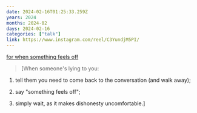 ```yaml
---
date: 2024-02-16T01:25:33.259Z
years: 2024
months: 2024-02
days: 2024-02-16
categories: ["talk"]
link: https://www.instagram.com/reel/C3YundjM5PI/
---
```

[for when something feels off](https://www.instagram.com/reel/C3YundjM5PI/)

> [When someone's lying to you:

1. tell them you need to come back to the conversation (and walk away);

2. say "something feels off";

3. simply wait, as it makes dishonesty uncomfortable.]
